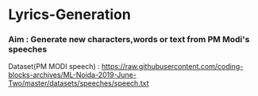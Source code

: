 # Lyrics-Generation
### Aim : Generate new characters,words or text from PM Modi's speeches
Dataset(PM MODI speech) : https://raw.githubusercontent.com/coding-blocks-archives/ML-Noida-2019-June-Two/master/datasets/speeches/speech.txt
